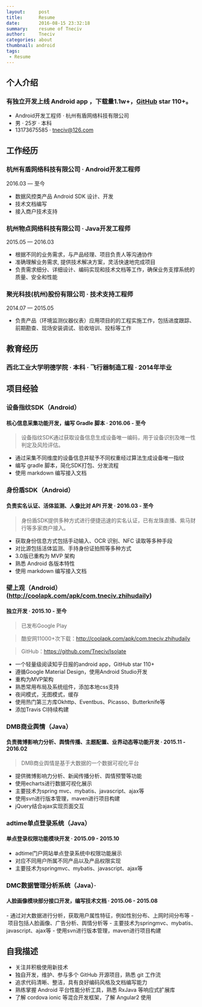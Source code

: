 ```yaml
---
layout:     post
title:      Resume
date:       2016-08-15 23:32:18
summary:    resume of Tneciv
author:     Tneciv
categories: about
thumbnail: android
tags:
 - Resume
---
```



## 个人介绍
### 有独立开发上线 Android app ，下载量1.1w+，[GitHub](https://github.com/Tneciv) star 110+。

* Android开发工程师 · 杭州有盾网络科技有限公司
* 男 · 25岁 · 本科
* 13173675585 · tneciv@126.com

## 工作经历

### 杭州有盾网络科技有限公司 · Android开发工程师
2016.03 — 至今
- 数据风控类产品 Android SDK 设计、开发
- 技术文档编写
- 接入商户技术支持

### 杭州物点网络科技有限公司 · Java开发工程师
2015.05 — 2016.03
- 根据不同的业务需求，与产品经理、项目负责人等沟通协作
- 准确理解业务需求, 提供技术解决方案，灵活快速地完成项目
- 负责需求细分、详细设计、编码实现和技术文档等工作，确保业务支撑系统的质量、安全和性能

### 聚光科技(杭州)股份有限公司 · 技术支持工程师
2014.07 — 2015.05
- 负责产品（环境监测仪器仪表）应用项目的的工程实施工作，包括进度跟踪、前期勘查、现场安装调试、验收培训、投标等工作

## 教育经历

### 西北工业大学明德学院 · 本科 · 飞行器制造工程 · 2014年毕业

## 项目经验
### 设备指纹SDK（Android）
#### 核心信息采集功能开发，编写 Gradle 脚本 · 2016.06 - ​至今
> 设备指纹SDK通过获取设备信息生成设备唯一编码，用于设备识别及唯一性判定及风险评估。

- 通过采集不同维度的设备信息并赋予不同权重经过算法生成设备唯一指纹
- 编写 gradle 脚本，简化SDK打包、分发流程
- 使用 markdown 编写接入文档

### 身份盾SDK（Android）
#### 负责实名认证、活体监测、人像比对 API 开发 · 2016.03 - ​至今
> 身份盾SDK提供多种方式进行便捷迅速的实名认证，已有龙珠直播、紫马财行等多家商户接入。

- 获取身份信息方式包括手动输入、OCR 识别、NFC 读取等多种手段
- 对比源包括活体监测、手持身份证拍照等多种方式
- 3.0版已重构为 MVP 架构
- 熟悉 Android 各版本特性
- 使用 markdown 编写接入文档

### 壁上观（Android）(http://coolapk.com/apk/com.tneciv.zhihudaily) 
#### 独立开发 · 2015.10 - ​至今
> 已发布Google Play

> 酷安网11000+次下载：http://coolapk.com/apk/com.tneciv.zhihudaily

> GitHub：https://github.com/Tneciv/Isolate

- 一个轻量级阅读知乎日报的android app，GitHub star 110+
- 遵循Google Material Design，使用Android Studio开发
- 重构为MVP架构
- 熟悉常用布局及系统组件，添加本地css支持
- 夜间模式，无图模式，缓存
- 使用热门第三方库Okhttp、Eventbus、Picasso、Butterknife等
- 添加Travis CI持续构建

### DMB商业舆情（Java）
#### 负责微博影响力分析、舆情传播、主题配置、业界动态等功能开发 · 2015.11 - ​2016.02
> DMB商业舆情是基于大数据的一个数据可视化平台

- 提供微博影响力分析、新闻传播分析、舆情预警等功能
- 使用echarts进行数据可视化展示
- 主要技术为spring mvc、mybatis、javascript、ajax等
- 使用svn进行版本管理，maven进行项目构建
- jQuery结合ajax实现页面交互

### adtime单点登录系统（Java）
#### 单点登录权限功能模块开发 · 2015.09 - ​2015.10

- adtime门户网站单点登录系统中权限功能展示
- 对应不同用户所属不同产品以及产品权限实现
- 主要技术为springmvc、mybatis、javascript、ajax等

### DMC数据管理分析系统（Java）· 
#### 人脸画像模块部分接口开发，编写技术文档 · 2015.06 - ​2015.08

- 通过对大数据进行分析，获取用户属性特征，例如性别分布、上网时间分布等
- 项目包括人脸画像、广告分析、舆情分析等
- 主要技术为springmvc、mybatis、javascript、ajax等
- 使用svn进行版本管理，maven进行项目构建

## 自我描述

- 关注并积极使用新技术
- 独自开发，维护、参与多个 GitHub 开源项目，熟悉 git 工作流
- 追求代码清晰、整洁，具有良好编码风格及文档编写能力
- 熟练掌握 Android 平台性能分析工具，熟悉 RxJava 等响应式扩展库
- 了解 cordova ionic 等混合开发框架，了解 Angular2 使用